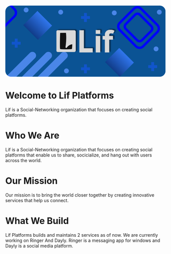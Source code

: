 ![alt text](https://github.com/Lif-Platforms/.github/blob/main/profile/Lif%20Banner%202.png)
# Welcome to Lif Platforms
Lif is a Social-Networking organization that focuses on creating social platforms.

# Who We Are
Lif is a Social-Networking organization that focuses on creating social platforms that enable us to share, socicialize, and hang out with users across the world. 

# Our Mission
Our mission is to bring the world closer together by creating innovative services that help us connect. 

# What We Build
Lif Platforms builds and maintains 2 services as of now. We are currently working on Ringer And Dayly. Ringer is a messaging app for windows and Dayly is a social media platform. 
